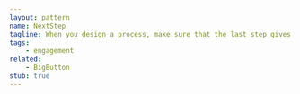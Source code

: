 ```yaml
---
layout: pattern
name: NextStep
tagline: When you design a process, make sure that the last step gives clear feedback on what the user has done; and that it contains a suggestion for what to do next.
tags:
    - engagement
related:
    - BigButton
stub: true
---
```

